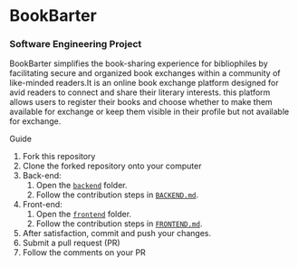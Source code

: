 # BookBarter
### Software Engineering Project

BookBarter simplifies the book-sharing experience for bibliophiles by facilitating secure and organized book exchanges within a community of like-minded readers.It is an online book exchange platform designed for avid readers to connect and share their literary interests. this platform allows users to register their books and choose whether to make them available for exchange or keep them visible in their profile but not available for exchange.

Guide

1. Fork this repository
1. Clone the forked repository onto your computer
1. Back-end:
   1. Open the [`backend`](./backend/) folder.
   1. Follow the contribution steps in [`BACKEND.md`](./backend/BACKEND.md).
1. Front-end:
   1. Open the [`frontend`](./frontend/) folder.
   1. Follow the contribution steps in [`FRONTEND.md`](./frontend/FRONTEND.md).
1. After satisfaction, commit and push your changes.
1. Submit a pull request (PR)
1. Follow the comments on your PR
